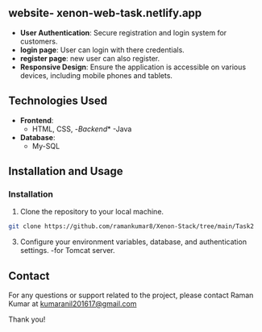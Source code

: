 ## website- xenon-web-task.netlify.app

- **User Authentication**: Secure registration and login system for customers.
- **login page**: User can login with there credentials.
- **register page**: new user can also register.
- **Responsive Design**: Ensure the application is accessible on various devices, including mobile phones and tablets.

## Technologies Used

- **Frontend**:
  - HTML, CSS,
-*Backend**
  -Java
- **Database**:
  - My-SQL

## Installation and Usage

### Installation

1. Clone the repository to your local machine.

```bash
git clone https://github.com/ramankumar8/Xenon-Stack/tree/main/Task2
```

3. Configure your environment variables, database, and authentication settings.
  -for Tomcat server.

## Contact

For any questions or support related to the project, please contact Raman Kumar at kumaranil201617@gmail.com

Thank you!
